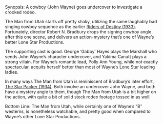 Synopsis: A cowboy (John Wayne) goes undercover to investigate a crooked rodeo.

The Man from Utah starts off pretty shaky, utilizing the same laughably bad singing cowboy sequence as the earlier <a href="/browse/reviews/riders-of-destiny-1933/">Riders of Destiny (1933)</a>.  Fortunately, director Robert N. Bradbury drops the signing cowboy angle after this one scene, and delivers an action-mystery that’s one of Wayne’s better Lone Star Productions.

The supporting cast is good.  George ‘Gabby’ Hayes plays the Marshall who sends John Wayne’s character undercover, and Yakima Canutt plays a strong villain.  For Wayne’s romantic lead, Polly Ann Young, while not exactly spectacular, acquits herself better than most of Wayne’s Lone Star leading ladies.

In many ways The Man from Utah is reminiscent of Bradbury’s later effort, <a href="/browse/reviews/the-star-packer-1934/">The Star Packer (1934)</a>.  Both involve an undercover John Wayne, and both have a mystery angle to them, though The Man from Utah is a bit higher on the action, with quite a bit of solid stock rodeo footage tossed in as well. 

Bottom Line: The Man from Utah, while certainly one of Wayne’s “B” westerns, is nonetheless watchable, and pretty good when compared to Wayne’s other Lone Star Productions.
